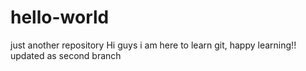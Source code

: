 # hello-world
just another repository
Hi guys i am here to learn git, happy learning!!
updated as second branch
